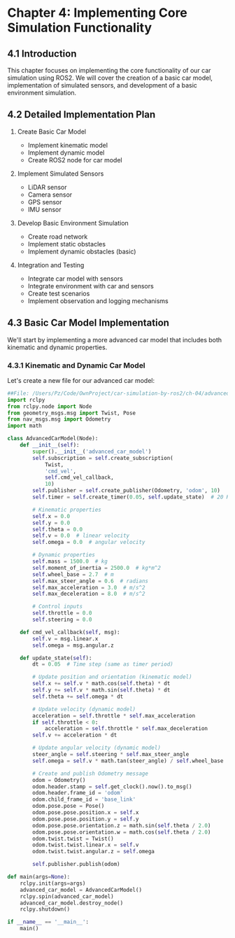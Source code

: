 # Chapter 4: Implementing Core Simulation Functionality

## 4.1 Introduction

This chapter focuses on implementing the core functionality of our car simulation using ROS2. We will cover the creation of a basic car model, implementation of simulated sensors, and development of a basic environment simulation.

## 4.2 Detailed Implementation Plan

1. Create Basic Car Model
   - Implement kinematic model
   - Implement dynamic model
   - Create ROS2 node for car model

2. Implement Simulated Sensors
   - LiDAR sensor
   - Camera sensor
   - GPS sensor
   - IMU sensor

3. Develop Basic Environment Simulation
   - Create road network
   - Implement static obstacles
   - Implement dynamic obstacles (basic)

4. Integration and Testing
   - Integrate car model with sensors
   - Integrate environment with car and sensors
   - Create test scenarios
   - Implement observation and logging mechanisms

## 4.3 Basic Car Model Implementation

We'll start by implementing a more advanced car model that includes both kinematic and dynamic properties.

### 4.3.1 Kinematic and Dynamic Car Model

Let's create a new file for our advanced car model:

```python
##File: /Users/Pz/Code/OwnProject/car-simulation-by-ros2/ch-04/advanced_car_model.py
import rclpy
from rclpy.node import Node
from geometry_msgs.msg import Twist, Pose
from nav_msgs.msg import Odometry
import math

class AdvancedCarModel(Node):
    def __init__(self):
        super().__init__('advanced_car_model')
        self.subscription = self.create_subscription(
            Twist,
            'cmd_vel',
            self.cmd_vel_callback,
            10)
        self.publisher = self.create_publisher(Odometry, 'odom', 10)
        self.timer = self.create_timer(0.05, self.update_state)  # 20 Hz update rate

        # Kinematic properties
        self.x = 0.0
        self.y = 0.0
        self.theta = 0.0
        self.v = 0.0  # linear velocity
        self.omega = 0.0  # angular velocity

        # Dynamic properties
        self.mass = 1500.0  # kg
        self.moment_of_inertia = 2500.0  # kg*m^2
        self.wheel_base = 2.7  # m
        self.max_steer_angle = 0.6  # radians
        self.max_acceleration = 3.0  # m/s^2
        self.max_deceleration = 8.0  # m/s^2

        # Control inputs
        self.throttle = 0.0
        self.steering = 0.0

    def cmd_vel_callback(self, msg):
        self.v = msg.linear.x
        self.omega = msg.angular.z

    def update_state(self):
        dt = 0.05  # Time step (same as timer period)

        # Update position and orientation (kinematic model)
        self.x += self.v * math.cos(self.theta) * dt
        self.y += self.v * math.sin(self.theta) * dt
        self.theta += self.omega * dt

        # Update velocity (dynamic model)
        acceleration = self.throttle * self.max_acceleration
        if self.throttle < 0:
            acceleration = self.throttle * self.max_deceleration
        self.v += acceleration * dt

        # Update angular velocity (dynamic model)
        steer_angle = self.steering * self.max_steer_angle
        self.omega = self.v * math.tan(steer_angle) / self.wheel_base

        # Create and publish Odometry message
        odom = Odometry()
        odom.header.stamp = self.get_clock().now().to_msg()
        odom.header.frame_id = 'odom'
        odom.child_frame_id = 'base_link'
        odom.pose.pose = Pose()
        odom.pose.pose.position.x = self.x
        odom.pose.pose.position.y = self.y
        odom.pose.pose.orientation.z = math.sin(self.theta / 2.0)
        odom.pose.pose.orientation.w = math.cos(self.theta / 2.0)
        odom.twist.twist = Twist()
        odom.twist.twist.linear.x = self.v
        odom.twist.twist.angular.z = self.omega

        self.publisher.publish(odom)

def main(args=None):
    rclpy.init(args=args)
    advanced_car_model = AdvancedCarModel()
    rclpy.spin(advanced_car_model)
    advanced_car_model.destroy_node()
    rclpy.shutdown()

if __name__ == '__main__':
    main()